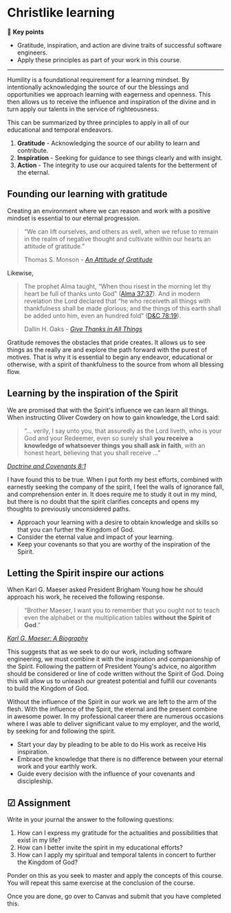 # Christlike learning

🔑 **Key points**

- Gratitude, inspiration, and action are divine traits of successful software engineers.
- Apply these principles as part of your work in this course.

---

Humility is a foundational requirement for a learning mindset. By intentionally acknowledging the source of our the blessings and opportunities we approach learning with eagerness and openness. This then allows us to receive the influence and inspiration of the divine and in turn apply our talents in the service of righteousness.

This can be summarized by three principles to apply in all of our educational and temporal endeavors.

1. **Gratitude** - Acknowledging the source of our ability to learn and contribute.
1. **Inspiration** - Seeking for guidance to see things clearly and with insight.
1. **Action** - The integrity to use our acquired talents for the betterment of the eternal.

## Founding our learning with gratitude

Creating an environment where we can reason and work with a positive mindset is essential to our eternal progression.

> “We can lift ourselves, and others as well, when we refuse to remain in the realm of negative thought and cultivate within our hearts an attitude of gratitude.”
>
> Thomas S. Monson - _[An Attitude of Gratitude](https://www.churchofjesuschrist.org/study/general-conference/1992/04/an-attitude-of-gratitude)_

Likewise,

> The prophet Alma taught, “When thou risest in the morning let thy heart be full of thanks unto God” ([Alma 37:37](https://www.churchofjesuschrist.org/study/scriptures/bofm/alma/37.37?lang=eng#p37)). And in modern revelation the Lord declared that “he who receiveth all things with thankfulness shall be made glorious; and the things of this earth shall be added unto him, even an hundred fold” ([D&C 78:19](https://www.churchofjesuschrist.org/study/scriptures/dc-testament/dc/78.19?lang=eng#p19)).
>
> Dallin H. Oaks - _[Give Thanks in All Things](https://www.churchofjesuschrist.org/study/general-conference/2003/04/give-thanks-in-all-things)_

Gratitude removes the obstacles that pride creates. It allows us to see things as the really are and explore the path forward with the purest of motives. That is why it is essential to begin any endeavor, educational or otherwise, with a spirit of thankfulness to the source from whom all blessing flow.

## Learning by the inspiration of the Spirit

We are promised that with the Spirit's influence we can learn all things. When instructing Oliver Cowdery on how to gain knowledge, the Lord said:

> “... verily, I say unto you, that assuredly as the Lord liveth, who is your God and your Redeemer, even so surely shall **you receive a knowledge of whatsoever things you shall ask in faith**, with an honest heart, believing that you shall receive ...”

[_Doctrine and Covenants 8:1_](https://www.churchofjesuschrist.org/study/scriptures/dc-testament/dc/8)

I have found this to be true. When I put forth my best efforts, combined with earnestly seeking the company of the spirit, I feel the walls of ignorance fall, and comprehension enter in. It does require me to study it out in my mind, but there is no doubt that the spirit clarifies concepts and opens my thoughts to previously unconsidered paths.

- Approach your learning with a desire to obtain knowledge and skills so that you can further the Kingdom of God.
- Consider the eternal value and impact of your learning.
- Keep your covenants so that you are worthy of the inspiration of the Spirit.

## Letting the Spirit inspire our actions

When Karl G. Maeser asked President Brigham Young how he should approach his work, he received the following response.

> “Brother Maeser, I want you to remember that you ought not to teach even the alphabet or the multiplication tables **without the Spirit of God**.”

[_Karl G. Maeser: A Biography_](https://www.amazon.com/Karl-G-Maeser-Biography-Reinhard/dp/B000T664LY)

This suggests that as we seek to do our work, including software engineering, we must combine it with the inspiration and companionship of the Spirit. Following the pattern of President Young's advice, no algorithm should be considered or line of code written without the Spirit of God. Doing this will allow us to unleash our greatest potential and fulfill our covenants to build the Kingdom of God.

Without the influence of the Spirit in our work we are left to the arm of the flesh. With the influence of the Spirit, the eternal and the present combine in awesome power. In my professional career there are numerous occasions where I was able to deliver significant value to my employer, and the world, by seeking for and following the spirit.

- Start your day by pleading to be able to do His work as receive His inspiration.
- Embrace the knowledge that there is no difference between your eternal work and your earthly work.
- Guide every decision with the influence of your covenants and discipleship.

## ☑ Assignment

Write in your journal the answer to the following questions:

1. How can I express my gratitude for the actualities and possibilities that exist in my life?
1. How can I better invite the spirit in my educational efforts?
1. How can I apply my spiritual and temporal talents in concert to further the Kingdom of God?

Ponder on this as you seek to master and apply the concepts of this course. You will repeat this same exercise at the conclusion of the course.

Once you are done, go over to Canvas and submit that you have completed this.
